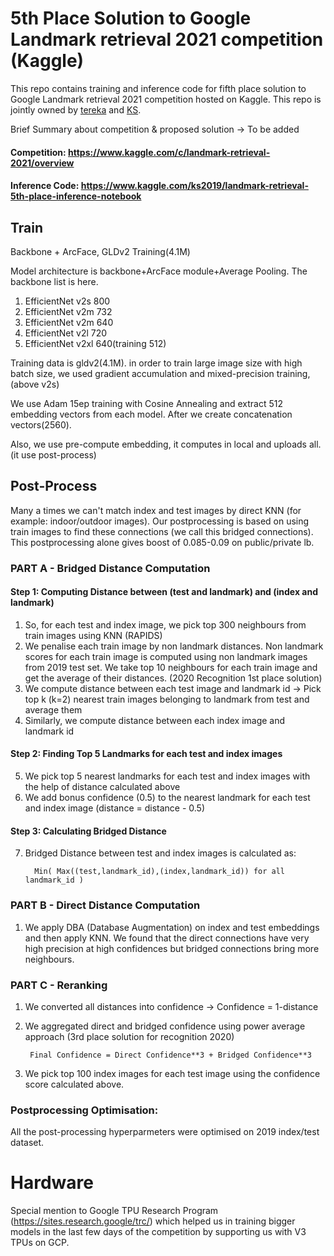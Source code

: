 # 5th Place Solution to Google Landmark retrieval 2021 competition (Kaggle)

This repo contains training and inference code for fifth place solution to Google Landmark retrieval 2021 competition hosted on Kaggle. This repo is jointly owned by [tereka](https://github.com/tereka114) and [KS](https://github.com/kumar-shubham-ml).

Brief Summary about competition & proposed solution -> To be added

#### Competition: https://www.kaggle.com/c/landmark-retrieval-2021/overview
#### Inference Code: https://www.kaggle.com/ks2019/landmark-retrieval-5th-place-inference-notebook

## Train

Backbone + ArcFace, GLDv2 Training(4.1M)

Model architecture is backbone+ArcFace module+Average Pooling.
The backbone list is here.

1. EfficientNet v2s 800
2. EfficientNet v2m 732
3. EfficientNet v2m 640
4. EfficientNet v2l 720
5. EfficientNet v2xl 640(training 512)

Training data is gldv2(4.1M). in order to train large image size with high batch size, we used gradient accumulation and mixed-precision training,(above v2s)

We use Adam 15ep training with Cosine Annealing and extract 512 embedding vectors from each model. After we create concatenation vectors(2560).

Also, we use pre-compute embedding, it computes in local and uploads all.(it use post-process)

## Post-Process

Many a times we can't match index and test images by direct KNN (for example: indoor/outdoor images). Our postprocessing is based on using train images to find these connections (we call this bridged connections). This postprocessing alone gives boost of 0.085-0.09 on public/private lb.

### PART A - Bridged Distance Computation

#### Step 1: Computing Distance between (test and landmark) and (index and landmark)

1. So, for each test and index image, we pick top 300 neighbours from train images using KNN (RAPIDS)
2. We penalise each train image by non landmark distances. Non landmark scores for each train image is computed using non landmark images from 2019 test set. We take top 10 neighbours for each train image and get the average of their distances. (2020 Recognition 1st place solution)
3. We compute distance between each test image and landmark id -> Pick top k (k=2) nearest train images belonging to landmark from test and average them
4. Similarly, we compute distance between each index image and landmark id 

#### Step 2: Finding Top 5 Landmarks for each test and index images
5. We pick top 5 nearest landmarks for each test and index images with the help of distance calculated above
6. We add bonus confidence (0.5) to the nearest landmark for each test and index image (distance = distance - 0.5)

#### Step 3: Calculating Bridged Distance
7. Bridged Distance between test and index images is calculated as: 

         Min( Max((test,landmark_id),(index,landmark_id)) for all landmark_id )

### PART B - Direct Distance Computation

1. We apply DBA (Database Augmentation) on index and test embeddings and then apply KNN.  We found that the direct connections have very high precision at high confidences but bridged connections bring more neighbours.

### PART C - Reranking

1. We converted all distances into confidence -> Confidence = 1-distance
2. We aggregated direct and bridged confidence using power average approach (3rd place solution for recognition 2020)

        Final Confidence = Direct Confidence**3 + Bridged Confidence**3
        
3. We pick top 100 index images for each test image using the confidence score calculated above. 

### Postprocessing Optimisation:

All the post-processing hyperparmeters were optimised on 2019 index/test dataset.


# Hardware
Special mention to Google TPU Research Program  (https://sites.research.google/trc/) which helped us in training bigger models in the last few days of the competition by supporting us with V3 TPUs on GCP. 
